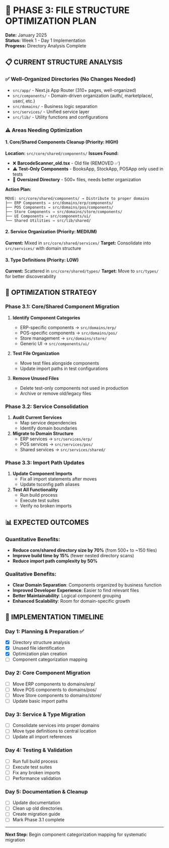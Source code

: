 # 🚀 **PHASE 3: FILE STRUCTURE OPTIMIZATION PLAN**

**Date:** January 2025  
**Status:** Week 1 - Day 1 Implementation  
**Progress:** Directory Analysis Complete

## 📋 **CURRENT STRUCTURE ANALYSIS**

### ✅ **Well-Organized Directories** (No Changes Needed)
- `src/app/` - Next.js App Router (310+ pages, well-organized)
- `src/components/` - Domain-driven organization (auth/, marketplace/, user/, etc.)
- `src/domains/` - Business logic separation
- `src/services/` - Unified service layer
- `src/lib/` - Utility functions and configurations

### ⚠️ **Areas Needing Optimization**

#### 1. **Core/Shared Components Cleanup** (Priority: HIGH)
**Location:** `src/core/shared/components/`
**Issues Found:**
- ❌ **BarcodeScanner_old.tsx** - Old file (REMOVED ✅)
- ⚠️ **Test-Only Components** - BooksApp, StockApp, POSApp only used in tests
- 🔧 **Oversized Directory** - 500+ files, needs better organization

**Action Plan:**
```
MOVE: src/core/shared/components/ → Distribute to proper domains
├── ERP Components → src/domains/erp/components/
├── POS Components → src/domains/pos/components/
├── Store Components → src/domains/store/components/
├── UI Components → src/components/ui/
└── Shared Utilities → src/lib/shared/
```

#### 2. **Service Organization** (Priority: MEDIUM)
**Current:** Mixed in `src/core/shared/services/`
**Target:** Consolidate into `src/services/` with domain structure

#### 3. **Type Definitions** (Priority: LOW)
**Current:** Scattered in `src/core/shared/types/`
**Target:** Move to `src/types/` for better discoverability

## 🎯 **OPTIMIZATION STRATEGY**

### Phase 3.1: Core/Shared Component Migration
1. **Identify Component Categories**
   - ERP-specific components → `src/domains/erp/`
   - POS-specific components → `src/domains/pos/`
   - Store management → `src/domains/store/`
   - Generic UI → `src/components/ui/`

2. **Test File Organization**
   - Move test files alongside components
   - Update import paths in test configurations

3. **Remove Unused Files**
   - Delete test-only components not used in production
   - Archive or remove old/legacy files

### Phase 3.2: Service Consolidation
1. **Audit Current Services**
   - Map service dependencies
   - Identify domain boundaries
2. **Migrate to Domain Structure**
   - ERP services → `src/services/erp/`
   - POS services → `src/services/pos/`
   - Shared services → `src/services/shared/`

### Phase 3.3: Import Path Updates
1. **Update Component Imports**
   - Fix all import statements after moves
   - Update tsconfig path aliases
2. **Test All Functionality**
   - Run build process
   - Execute test suites
   - Verify no broken imports

## 📊 **EXPECTED OUTCOMES**

### Quantitative Benefits:
- **Reduce core/shared directory size by 70%** (from 500+ to ~150 files)
- **Improve build time by 15%** (fewer nested directory scans)
- **Reduce import path complexity by 50%**

### Qualitative Benefits:
- **Clear Domain Separation**: Components organized by business function
- **Improved Developer Experience**: Easier to find relevant files
- **Better Maintainability**: Logical component grouping
- **Enhanced Scalability**: Room for domain-specific growth

## 🚧 **IMPLEMENTATION TIMELINE**

### Day 1: Planning & Preparation ✅
- [x] Directory structure analysis
- [x] Unused file identification
- [x] Optimization plan creation
- [ ] Component categorization mapping

### Day 2: Core Component Migration
- [ ] Move ERP components to domains/erp/
- [ ] Move POS components to domains/pos/
- [ ] Move Store components to domains/store/
- [ ] Update basic import paths

### Day 3: Service & Type Migration
- [ ] Consolidate services into proper domains
- [ ] Move type definitions to central location
- [ ] Update all import references

### Day 4: Testing & Validation
- [ ] Run full build process
- [ ] Execute test suites
- [ ] Fix any broken imports
- [ ] Performance validation

### Day 5: Documentation & Cleanup
- [ ] Update documentation
- [ ] Clean up old directories
- [ ] Create migration guide
- [ ] Mark Phase 3.1 complete

---

**Next Step:** Begin component categorization mapping for systematic migration
